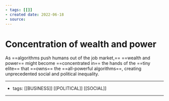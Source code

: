 ```yaml
---
- tags: [[]]
- created date: 2022-06-18
- source: 
---
```


# Concentration of wealth and power
As ==algorithms push humans out of the job market,== ==wealth and power== might become ==concentrated in== the hands of the ==tiny elite== that ==owns== the ==all-powerful algorithms==, creating unprecedented social and political inequality.

---
- tags: [[BUSINESS]] [[POLITICAL]] [[SOCIAL]]
---